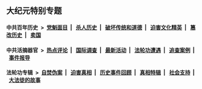 ## 大纪元特别专题

#### 中共百年历史 &nbsp;>&nbsp; [党魁面目](indexes/nf1176107/README.md?11220430) &nbsp;| &nbsp; [杀人历史](indexes/nf1176106/README.md?11220430) &nbsp;| &nbsp; [破坏传统和道德](indexes/nf1176106/README.md?11220430) &nbsp;| &nbsp; [迫害文化精英](indexes/nf1176111/README.md?11220430) &nbsp;| &nbsp; [篡改历史](indexes/nf1176115/README.md?11220430) &nbsp;| &nbsp; [卖国](indexes/nf1176117/README.md?11220430) 

#### 中共活摘器官 &nbsp;>&nbsp; [热点评论](indexes/nf5879/README.md?11220430) &nbsp;| &nbsp; [国际调查](indexes/nf5947/README.md?11220430) &nbsp;| &nbsp; [最新活动](indexes/nf5883/README.md?11220430) &nbsp;| &nbsp; [法轮功遭遇](indexes/nf5881/README.md?11220430) &nbsp;| &nbsp; [追查案例](indexes/nf5880/README.md?11220430) &nbsp;| &nbsp; [事件报导](indexes/nf5877/README.md?11220430) 

#### 法轮功专辑 &nbsp;>&nbsp; [自焚伪案](indexes/nf5562/README.md?11220430) &nbsp;| &nbsp; [迫害真相](indexes/nf4379/README.md?11220430) &nbsp;| &nbsp; [历史事件回顾](indexes/nf5793/README.md?11220430) &nbsp;| &nbsp; [真相特辑](indexes/nf4389/README.md?11220430) &nbsp;| &nbsp; [社会支持](indexes/nf4386/README.md?11220430) &nbsp;| &nbsp; [大法徒的故事](indexes/nf1147481/README.md?11220430) 
